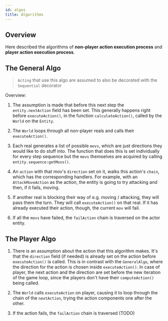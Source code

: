 ```yaml
---
id: algos
title: Algorithms
---
```


## Overview

Here described the algorithms of **non-player action execution process** and **player action execution process**.


## The General Algo

> `Acting` that use this algo are assumed to also be decorated with the `Sequential` decorator

Overview:

1. The assumption is made that before this next step the `entity.nextAction` field has been set. This generally happens right before `executeAction()`, in the function `calculateAction()`, called by the `World` on the `Entity`. 

1. The `World` loops through all non-player reals and calls their `executeAction()`. 

2. Each real generates a list of possible `movs`, which are just directions they would like to do stuff into. The function that does this is set individually for every step sequence but the `movs` themselves are acquired by calling `entity.sequence:getMovs()`.

3. An `action` with that mov's `direction` set on it, walks this action's `chain`, which has the corresponding handlers.
For example, with an `AttackMoveAction` as the action, the entity is going to try attacking and then, if it fails, moving.

4. If another real is blocking their way of e.g. moving / attacking, they will pass them the turn. They will call `executeAction()` on that real. If it has already executed their action, though, the current `mov` will fail.

5. If all the `movs` have failed, the `failAction` chain is traversed on the actor entity.


## The Player Algo

1. There is an assumption about the action that this algorithm makes. It's that the `direction` field (if needed) is already set on the action before `executeAction()` is called. This is in contrast with the `GeneralAlgo`, where the direction for the action is chosen inside `executeAction()`. In case of player, the next action and the direction are set before the new iteration of the game loop, since the players don't have their `computeAction()` being called.

2. The `World` calls `executeAction` on player, causing it to loop through the chain of the `nextAction`, trying the action components one after the other.

3. If the action fails, the `failAction` chain is traversed (TODO)